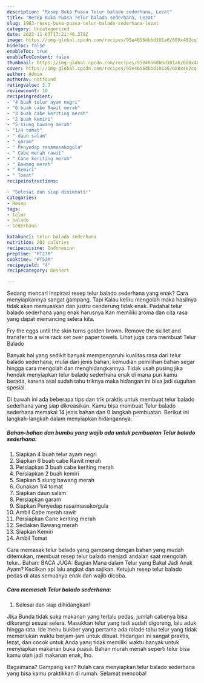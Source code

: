 ```yaml
---
description: "Resep Buka Puasa Telur balado sederhana, Lezat"
title: "Resep Buka Puasa Telur balado sederhana, Lezat"
slug: 1963-resep-buka-puasa-telur-balado-sederhana-lezat
category: Uncategorized
date: 2022-11-03T17:21:48.379Z
image: https://img-global.cpcdn.com/recipes/95e4656dbbd101a6/680x482cq70/telur-balado-sederhana-foto-resep-utama.jpg
hideToc: false
enableToc: true
enableTocContent: false
thumbnail: https://img-global.cpcdn.com/recipes/95e4656dbbd101a6/680x482cq70/telur-balado-sederhana-foto-resep-utama.jpg
cover: https://img-global.cpcdn.com/recipes/95e4656dbbd101a6/680x482cq70/telur-balado-sederhana-foto-resep-utama.jpg
author: Admin
authorAv: notfound
ratingvalue: 3.7
reviewcount: 10
recipeingredient:
- "4 buah telur ayam negri"
- "6 buah cabe Rawit merah"
- "3 buah cabe keriting merah"
- "2 buah kemiri"
- "5 siung bawang merah"
- "1/4 tomat"
- " daun salam"
- " garam"
- " Penyedap rasamasakogula"
- " Cabe merah rawit"
- " Cane keriting merah"
- " Bawang merah"
- " Kemiri"
- " Tomat"
recipeinstructions:

- "Selesai dan siap dinikmati!"
categories:
- Resep
tags:
- telur
- balado
- sederhana

katakunci: telur balado sederhana 
nutrition: 202 calories
recipecuisine: Indonesian
preptime: "PT27M"
cooktime: "PT53M"
recipeyield: "4"
recipecategory: Dessert

---
```



Sedang mencari inspirasi resep telur balado sederhana yang enak? Cara menyiapkannya sangat gampang. Tapi Kalau keliru mengolah maka hasilnya tidak akan memuaskan dan justru cenderung tidak enak. Padahal telur balado sederhana yang enak harusnya Kan memiliki aroma dan cita rasa yang dapat memancing selera kita.


Fry the eggs until the skin turns golden brown. Remove the skillet and transfer to a wire rack set over paper towels. Lihat juga cara membuat Telur Balado

Banyak hal yang sedikit banyak mempengaruhi kualitas rasa dari telur balado sederhana, mulai dari jenis bahan, kemudian pemilihan bahan segar hingga cara mengolah dan menghidangkannya. Tidak usah pusing jika hendak menyiapkan telur balado sederhana enak di mana pun kamu berada, karena asal sudah tahu triknya maka hidangan ini bisa jadi suguhan spesial.


Di bawah ini ada beberapa tips dan trik praktis untuk membuat telur balado sederhana yang siap dikreasikan. Kamu bisa membuat Telur balado sederhana memakai 14 jenis bahan dan 0 langkah pembuatan. Berikut ini langkah-langkah dalam menyiapkan hidangannya.

<!--inarticleads1-->

##### Bahan-bahan dan bumbu yang wajib ada untuk pembuatan Telur balado sederhana:

1. Siapkan 4 buah telur ayam negri
1. Siapkan 6 buah cabe Rawit merah
1. Persiapkan 3 buah cabe keriting merah
1. Persiapkan 2 buah kemiri
1. Siapkan 5 siung bawang merah
1. Gunakan 1/4 tomat
1. Siapkan  daun salam
1. Persiapkan  garam
1. Siapkan  Penyedap rasa/masako/gula
1. Ambil  Cabe merah rawit
1. Persiapkan  Cane keriting merah
1. Sediakan  Bawang merah
1. Siapkan  Kemiri
1. Ambil  Tomat


Cara memasak telur balado yang gampang dengan bahan yang mudah ditemukan, membuat resep telur balado menjadi andalan saat mengolah telur.. Bahan: BACA JUGA: Bagian Mana dalam Telur yang Bakal Jadi Anak Ayam? Kecilkan api lalu angkat dan sajikan. Ketujuh resep telur balado pedas di atas semuanya enak dan wajib dicoba. 

<!--inarticleads2-->

##### Cara memasak Telur balado sederhana:


1. Selesai dan siap dihidangkan!

Jika Bunda tidak suka makanan yang terlalu pedas, jumlah cabenya bisa dikurangi sesuai selera. Masukkan telur yang tadi sudah digoreng, lalu aduk hingga rata. Ide menu bukber yang pertama ada rolade tahu telur yang tidak memerlukan waktu berjam-jam untuk dibuat. Hidangan ini sangat praktis, lezat, dan cocok untuk Anda yang tidak memiliki waktu banyak untuk menyiapkan makanan buka puasa. Bahan murah meriah seperti telur bisa kamu olah jadi makanan enak, lho. 

Bagaimana? Gampang kan? Itulah cara menyiapkan telur balado sederhana yang bisa kamu praktikkan di rumah. Selamat mencoba!
